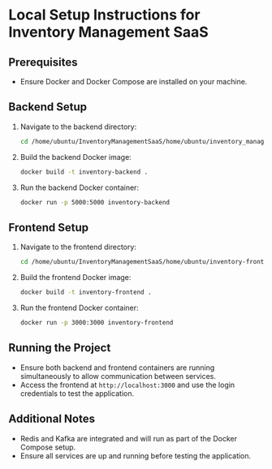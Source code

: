 # Local Setup Instructions for Inventory Management SaaS

## Prerequisites
- Ensure Docker and Docker Compose are installed on your machine.

## Backend Setup
1. Navigate to the backend directory:
   ```bash
   cd /home/ubuntu/InventoryManagementSaaS/home/ubuntu/inventory_management
   ```
2. Build the backend Docker image:
   ```bash
   docker build -t inventory-backend .
   ```
3. Run the backend Docker container:
   ```bash
   docker run -p 5000:5000 inventory-backend
   ```

## Frontend Setup
1. Navigate to the frontend directory:
   ```bash
   cd /home/ubuntu/InventoryManagementSaaS/home/ubuntu/inventory-frontend
   ```
2. Build the frontend Docker image:
   ```bash
   docker build -t inventory-frontend .
   ```
3. Run the frontend Docker container:
   ```bash
   docker run -p 3000:3000 inventory-frontend
   ```

## Running the Project
- Ensure both backend and frontend containers are running simultaneously to allow communication between services.
- Access the frontend at `http://localhost:3000` and use the login credentials to test the application.

## Additional Notes
- Redis and Kafka are integrated and will run as part of the Docker Compose setup.
- Ensure all services are up and running before testing the application.
